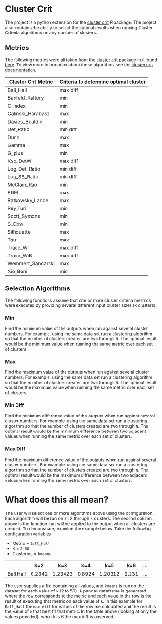 # Cluster Crit

The project is a python extension for the [cluster crit](https://cran.r-project.org/web/packages/clusterCrit/index.html) R package. The project also contains the ability to select the optimal results when running Cluster Criteria algorithms on any number of clusters. 

## Metrics

The following metrics were all taken from the [cluster crit](https://cran.r-project.org/web/packages/clusterCrit/index.html) package in `R` found [here](chrome-extension://efaidnbmnnnibpcajpcglclefindmkaj/viewer.html?pdfurl=https%3A%2F%2Fcran.r-project.org%2Fweb%2Fpackages%2FclusterCrit%2FclusterCrit.pdf&clen=129366&chunk=true). To view more information about these algorithms see the [cluster crit documentation](./clusterCrit.pdf). 

| Cluster Crit Metric | Criteria to determine optimal cluster |
| ------------------- | ------------------------------------- |
| Ball_Hall | max diff |
| Banfeld_Raftery | min |
| C_index | min |
| Calinski_Harabasz | max |
| Davies_Bouldin | min |
| Det_Ratio | min diff |
| Dunn | max |
| Gamma | max |
| G_plus | min |
| Ksq_DetW | max diff |
| Log_Det_Ratio | min diff |
| Log_SS_Ratio | min diff |
| McClain_Rao | min |
| PBM | max |
| Ratkowsky_Lance | max |
| Ray_Turi | min |
| Scott_Symons | min |
| S_Dbw | min |
| Silhouette | max |
| Tau | max |
| Trace_W | max diff |
| Trace_WiB | max diff |
| Wemmert_Gancarski | max |
| Xie_Beni | min |

## Selection Algorithms

The following functions assume that one or more cluster criteria mertrics were executed by providing several different input cluster sizes (k clusters). 

### Min

Find the minimum value of the outputs when run against several cluster numbers. For example, using the same data set run a clustering algorithm so that the number of clusters created are two through `N`.
The optimal result would be the minimum value when running the same metric over each set of clusters.

### Max

Find the maximum value of the outputs when run against several cluster numbers. For example, using the same data set run a clustering algorithm so that the number of clusters created are two through `N`.
The optimal result would be the maximum value when running the same metric over each set of clusters.

### Min Diff

Find the minimum difference value of the outputs when run against several cluster numbers. For example, using the same data set run a clustering algorithm so that the number of clusters created are two through `N`. The optimal result would be the minimum difference between two adjacent values when running the same metric over each set of clusters.

### Max Diff

Find the maximum difference value of the outputs when run against several cluster numbers. For example, using the same data set run a clustering algorithm so that the number of clusters created are two through `N`. The optimal result would be the maximum difference between two adjacent values when running the same metric over each set of clusters.


# What does this all mean?

The user will select one or more algorithms above using the configuration. Each algorithm will be run on all 2 through `k` clusters. The second column above is the function that will be applied to the output when all clusters are created. To demonstrate, examine the example below. Take the following configuration variables 

- Metric = `Ball_Hall`
- K = `2-50`
- Clustering = `kmeans`

|    | k=2 | k=3 | k=4 | k=5 | k=6 | ... |
| -- | --- | --- | --- | --- | --- | --- |
| Ball Hall | 0.2342 | 1.23423 | 0.8924 | 1.20312 | 2.231 | ... |

The user supplies a file containing all values, and `kmeans` is run on the dataset for each value of `k` (2 to 50). A pandas dataframe is generated where the row corresponds to the metric and each value in the row is the result of executing that metric on each value of `k`. In this example for `Ball_Hall` the `max diff` for values of the row are calculated and the result is the value of `k` that best fit that metric.  In the table above (looking at only the values provided), when `k` is 6 the max diff is observed.

